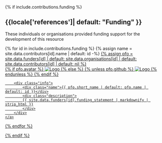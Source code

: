 {% if include.contributions.funding %}
<div markdown="1">
<h2 id="funding">{{locale['references']| default: "Funding" }}</h2>
<p>These individuals or organisations provided funding support for the development of this resource</p>

<div class="row">
{% for id in include.contributions.funding %}
	{% assign name = site.data.contributors[id].name | default: id -%}
	<a href="{{ site.baseurl }}/hall-of-fame/{{ id }}/" class="funder-badge">
		{% assign pfo = site.data.funders[id] | default: site.data.organisations[id] | default: site.data.contributors[id] | default: nil %}
		<div class="avatar">
			{% if pfo.avatar %}
			<img class="funder-avatar" src="{{ pfo.avatar }}" alt="Logo">
			{% else %}
				{% unless pfo.github %}
				<img class="funder-avatar" src="https://avatars.githubusercontent.com/{{ id }}" alt="Logo">
				{% endunless %}
			{% endif %}
		</div>

		<div class="info">
			<div class="name">{{ pfo.short_name | default: pfo.name | default: id }}</div>
			<div class="description">
			{{ site.data.funders[id].funding_statement | markdownify | strip_html }}
			</div>
		</div>
	</a>
{% endfor %}
</div>
</div>
{% endif %}
